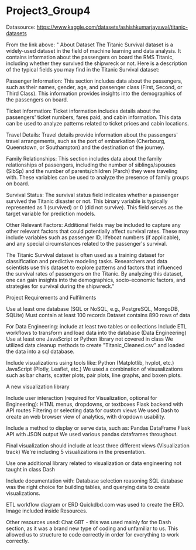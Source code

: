 # Project3_Group4

Datasource:
https://www.kaggle.com/datasets/ashishkumarjayswal/titanic-datasets

From the link above:
"
About Dataset
The Titanic Survival dataset is a widely-used dataset in the field of machine learning and data analysis. It contains information about the passengers on board the RMS Titanic, including whether they survived the shipwreck or not. Here is a description of the typical fields you may find in the Titanic Survival dataset:

Passenger Information:
This section includes data about the passengers, such as their names, gender, age, and passenger class (First, Second, or Third Class). This information provides insights into the demographics of the passengers on board.

Ticket Information:
Ticket information includes details about the passengers' ticket numbers, fares paid, and cabin information. This data can be used to analyze patterns related to ticket prices and cabin locations.

Travel Details:
Travel details provide information about the passengers' travel arrangements, such as the port of embarkation (Cherbourg, Queenstown, or Southampton) and the destination of the journey.

Family Relationships:
This section includes data about the family relationships of passengers, including the number of siblings/spouses (SibSp) and the number of parents/children (Parch) they were traveling with. These variables can be used to analyze the presence of family groups on board.

Survival Status:
The survival status field indicates whether a passenger survived the Titanic disaster or not. This binary variable is typically represented as 1 (survived) or 0 (did not survive). This field serves as the target variable for prediction models.

Other Relevant Factors:
Additional fields may be included to capture any other relevant factors that could potentially affect survival rates. These may include variables such as passenger ID, lifeboat numbers (if applicable), and any special circumstances related to the passenger's survival.

The Titanic Survival dataset is often used as a training dataset for classification and predictive modeling tasks. Researchers and data scientists use this dataset to explore patterns and factors that influenced the survival rates of passengers on the Titanic. By analyzing this dataset, one can gain insights into the demographics, socio-economic factors, and strategies for survival during the shipwreck."



Project Requirements and Fulfilments

Use at least one database (SQL or NoSQL, e.g., PostgreSQL, MongoDB, SQLite)
Must contain at least 100 records
 Dataset contains 890 rows of data

For Data Engineering: include at least two tables or collections
Include ETL workflows to transform and load data into the database (Data Engineering)
Use at least one JavaScript or Python library not covered in class
 We utilized data cleanup methods to create "Titanic_Cleaned.csv" and loaded the data into a sql database.


Include visualizations using tools like:
Python (Matplotlib, hvplot, etc.)
JavaScript (Plotly, Leaflet, etc.)
 We used a combination of visusalizations such as bar charts, scatter plots, pair plots, line graphs, and boxen plots.

A new visualization library

Include user interaction (required for Visualization, optional for Engineering):
HTML menus, dropdowns, or textboxes
Flask backend with API routes
Filtering or selecting data for custom views
 We used Dash to create an web browser view of analytics, with dropdown usability.

Include a method to display or serve data, such as:
Pandas DataFrame
Flask API with JSON output
 We used various pandas dataframes throughout. 

Final visualization should include at least three different views (Visualization track)
 We're including 5 visualizations in the presentation.

Use one additional library related to visualization or data engineering not taught in class
  Dash

Include documentation with:
Database selection reasoning
 SQL database was the right choice for building tables, and querying data to create visualizations.

ETL workflow diagram or ERD
 Quickdbd.com was used to create the ERD. Image included inside Resources.



Other resources used:
Chat GBT - this was used mainly for the Dash section, as it was a brand new type of coding and unfamiliar to us. This allowed us to structure to code correctly in order for everything to work correctly. 

